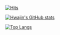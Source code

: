 [![Hits](https://hits.seeyoufarm.com/api/count/incr/badge.svg?url=https%3A%2F%2Fgithub.com%2Fjinimon&count_bg=%2379C83D&title_bg=%23555555&icon=&icon_color=%23E7E7E7&title=hits&edge_flat=false)](https://hits.seeyoufarm.com)

[![Hwajin's GitHub stats](https://github-readme-stats.vercel.app/api?username=jinimon&theme=radical)](https://github.com/jinimon/github-readme-stats)

[![Top Langs](https://github-readme-stats.vercel.app/api/top-langs/?username=jinimon&theme=radical)](https://github.com/jinimon/github-readme-stats)
